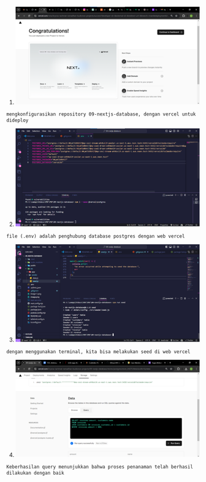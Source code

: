 1. ![alt text](image.png)

```
mengkonfigurasikan repository 09-nextjs-database, dengan vercel untuk dideploy
```

2. ![alt text](image-1.png)

```
file (.env) adalah penghubung database postgres dengan web vercel
```

3. ![alt text](image-2.png)

```
dengan menggunakan terminal, kita bisa melakukan seed di web vercel
```

4. ![alt text](image-3.png)

```
Keberhasilan query menunjukkan bahwa proses penanaman telah berhasil dilakukan dengan baik
```
